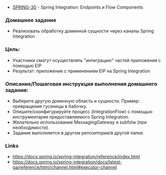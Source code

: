- [SPRING-30](https://github.com/void2ptr/2023-09-otus-spring-Soloviev/tree/main/SPRING-30.endpoints-flow-components) - Spring Integration: Endpoints и Flow Components

### Домашнее задание
- Реализовать обработку доменной сущности через каналы Spring Integration

### Цель:
- Участники смогут осуществлять "интеграцию" частей приложения с помощью EIP
- Результат: приложение c применением EIP на Spring Integration

### Описание/Пошаговая инструкция выполнения домашнего задания:
- Выберите другую доменную область и сущности. Пример: превращение гусеницы в бабочку.
- Опишите/сконфигурируйте процесс (IntegrationFlow) с помощью инструментария предоставляемого Spring Integration.
- Желательно использование MessagingGateway и subfolw (при необходимости).
- Задание выполняется в другом репозитории/в другой папке.


### Links
- https://docs.spring.io/spring-integration/reference/index.html
- https://docs.spring.io/spring-integration/docs/latest-ga/reference/html/channel.html#executor-channel

